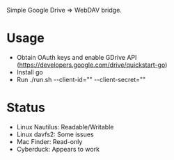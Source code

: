 Simple Google Drive => WebDAV bridge.

Usage
==

* Obtain OAuth keys and enable GDrive API (https://developers.google.com/drive/quickstart-go)
* Install go 
* Run
    ./run.sh --client-id="<oauth-client-id>" --client-secret="<oauth-client-secret>"
    
Status
==
* Linux Nautilus: Readable/Writable
* Linux davfs2: Some issues
* Mac Finder: Read-only
* Cyberduck: Appears to work 